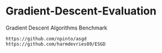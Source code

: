 # Gradient-Descent-Evaluation
Gradient Descent Algorithms Benchmark

~~~
https://github.com/npinto/asgd
https://github.com/harmdevries89/ESGD
~~~

